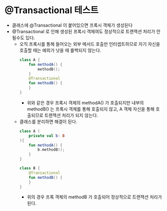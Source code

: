 # @Transactional 테스트


- 클래스에 @Transactional 이 붙어있으면 프록시 객체가 생성된다
- @Transactional 로 인해 생성된 프록시 객체여도 정상적으로 트랜잭션 처리가 안될수도 있다. 
  - 오직 프록시를 통해 들어오는 외부 메서드 호출만 인터셉트하므로 자기 자신을 호출할 때는 예외가 낫을 때 롤백되지 않는다.
    ```kotlin
    class A {
        fun methodA() {
            methodB();
        }
        @Transactional
        fun methodB() {
        }
    }
    ```
    - 위와 같은 경우 프록시 객체의 methodA() 가 호출되지만 내부의 methodB() 는 프록시 객체를 통해 호출되지 않고, A 객체 자신을 통해 호출되므로 트랜잭션 처리가 되지 않는다.
  - 클래스를 분리하면 해결이 된다.
    ```kotlin
    class A (
        private val b: B
    ){
        fun methodA() {
            b.methodB();
        }
    }
    
    class B {
        @Transactional
        fun methodB() {
        }
    }
    ```
    - 위의 경우 프록 객체의 methodB 가 호출되어 정상적으로 트랜잭션 처리가 된다.